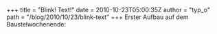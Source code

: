+++
title = "Blink! Text!"
date = 2010-10-23T05:00:35Z
author = "typ_o"
path = "/blog/2010/10/23/blink-text"
+++
Erster Aufbau auf dem Baustelwochenende:
